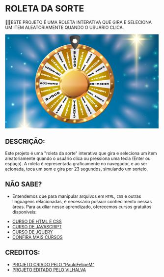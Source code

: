 # ROLETA DA SORTE
👨‍🏫ESTE PROJETO É UMA ROLETA INTERATIVA QUE GIRA E SELECIONA UM ITEM ALEATORIAMENTE QUANDO O USUÁRIO CLICA.

<img src="FOTO.png" align="center" width="500"> <br>

## DESCRIÇÃO:
Este projeto é uma "roleta da sorte" interativa que gira e seleciona um item aleatoriamente quando o usuário clica ou pressiona uma tecla (Enter ou espaço). A roleta é representada graficamente no navegador, e ao ser acionada, toca um som e gira por 23 segundos, simulando um sorteio.

## NÃO SABE?
- Entendemos que para manipular arquivos em `HTML`, `CSS` e outras linguagens relacionadas, é necessário possuir conhecimento nessas áreas. Para auxiliar nesse aprendizado, oferecemos cursos gratuitos disponíveis:
* [CURSO DE HTML E CSS](https://github.com/VILHALVA/CURSO-DE-HTML-E-CSS)
* [CURSO DE JAVASCRIPT](https://github.com/VILHALVA/CURSO-DE-JAVASCRIPT)
* [CURSO DE JQUERY](https://github.com/VILHALVA/CURSO-DE-JQUERY)
* [CONFIRA MAIS CURSOS](https://github.com/VILHALVA?tab=repositories&q=+topic:CURSO)

## CREDITOS:
- [PROJETO CRIADO PELO "PauloFelipeM"](https://github.com/PauloFelipeM/sorteio-valores-formato-rollete)
- [PROJETO EDITADO PELO VILHALVA](https://github.com/VILHALVA)

